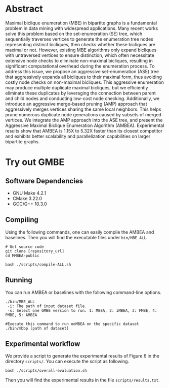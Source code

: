 # Abstract
Maximal biclique enumeration (MBE) in bipartite graphs is a fundamental problem in data mining with widespread applications.
Many recent works solve this problem based on the set-enumeration (SE) tree,
which sequentially traverses vertices to generate the enumeration tree nodes representing distinct bicliques,
then checks whether these bicliques are maximal or not.
However, existing MBE algorithms only expand bicliques with untraversed vertices to ensure distinction,
which often necessitate extensive node checks to eliminate non-maximal bicliques,
resulting in significant computational overhead during the enumeration process.
To address this issue, we propose an aggressive set-enumeration (ASE) tree that
aggressively expands all bicliques to their maximal form,
thus avoiding costly node checks on non-maximal bicliques.
This aggressive enumeration may produce multiple duplicate maximal bicliques,
but we efficiently eliminate these duplicates by
leveraging the connection between parent and child nodes 
and conducting low-cost node checking.
Additionally, we introduce an aggressive merge-based pruning (AMP) approach that
aggressively merges vertices sharing the same local neighbors.
This helps prune numerous duplicate node generations caused by subsets of merged vertices.
We integrate the AMP approach into the ASE tree,
and present the Aggressive Maximal Biclique Enumeration Algorithm (AMBEA).
Experimental results show that
AMBEA is 1.15X to 5.32X faster than its closest competitor
and exhibits better scalability and parallelization capabilities on larger bipartite graphs.
# Try out GMBE
## Software Dependencies
- GNU Make 4.2.1
- CMake 3.22.0
- GCC/G++ 10.3.0

## Compiling
Using the following commands, one can easily compile the AMBEA and baselines. Then you will find the executable files under `bin/MBE_ALL`.
```
# Get source code
git clone [repository_url]
cd MMBEA-public

bash ./scripts/compile-ALL.sh
```

## Running

You can run AMBEA or baselines with the following command-line options.
```
./bin/MBE_ALL 
 -i: The path of input dataset file.
 -s: Select one GMBE version to run. 1: MBEA, 2: iMBEA, 3: FMBE, 4: PMBE, 5: AMBEA

#Execute this command to run ooMBEA on the specific dataset
./bin/mbbp [path of dataset]
```
## Experimental workflow
We provide a script to generate the experimental results of Figure 6 in the directory `scripts/`. You can execute the script as following.
```
bash ./scripts/overall-evaluation.sh 
```
Then you will find the experimental results in the file `scripts/results.txt`.
